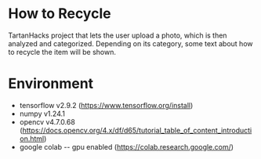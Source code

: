 # How to Recycle
TartanHacks project that lets the user upload a photo, which is then analyzed and categorized. Depending on its category, some text about how to recycle the item will be shown.

# Environment
 - tensorflow v2.9.2 (https://www.tensorflow.org/install)
 - numpy v1.24.1
 - opencv v4.7.0.68 (https://docs.opencv.org/4.x/df/d65/tutorial_table_of_content_introduction.html)
 - google colab -- gpu enabled (https://colab.research.google.com/)
